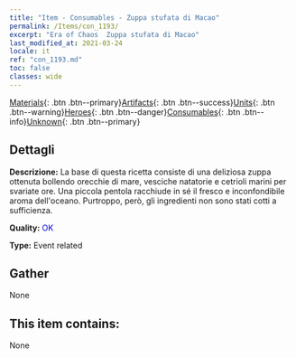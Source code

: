 ```yaml
---
title: "Item - Consumables - Zuppa stufata di Macao"
permalink: /Items/con_1193/
excerpt: "Era of Chaos  Zuppa stufata di Macao"
last_modified_at: 2021-03-24
locale: it
ref: "con_1193.md"
toc: false
classes: wide
---
```

 [Materials](/it/Items/){: .btn .btn--primary}[Artifacts](/it/Items/Artifacts/){: .btn .btn--success}[Units](/it/Items/Units/){: .btn .btn--warning}[Heroes](/it/Items/Heroes/){: .btn .btn--danger}[Consumables](/it/Items/Consumables/){: .btn .btn--info}[Unknown](/it/Items/Unknown/){: .btn .btn--primary}

## Dettagli
 **Descrizione:** La base di questa ricetta consiste di una deliziosa zuppa ottenuta bollendo orecchie di mare, vesciche natatorie e cetrioli marini per svariate ore. Una piccola pentola racchiude in sé il fresco e inconfondibile aroma dell'oceano. Purtroppo, però, gli ingredienti non sono stati cotti a sufficienza.

 **Quality:** <span style="color: #0000CD">OK</span>

 **Type:** Event related

## Gather

  None

## This item contains:

  None

